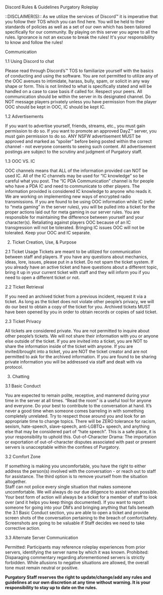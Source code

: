 Discord Rules & Guidelines
Purgatory Roleplay


::DISCLAIMER(S)::
As we utilize the services of Discord™ it is imperative that you follow their TOS which you can find here. 
You will be held to their standards of policies as well as a set of our own which has been tailored specifically for our community.
By playing on this server you agree to all the rules. Ignorance is not an excuse to break the rules! 
It's your responsibility to know and follow the rules!


Communication

1.1 Using Discord to chat

Please read through Discord’s™ TOS to familiarize yourself with the basics of conducting and using the software.
You are not permitted to utilize any of the OOC avenues to intimidate, harass, bully, spam, or solicit in any way shape or form. 
This is not limited to what is specifically stated and will be handled on a case to case basis if called for. Respect your peers.
All communication should be within the server in its designated channel.
Do NOT message players privately unless you have permission from the player
OOC should be kept in OOC, IC should be kept IC.

1.2 Advertisements

If you want to advertise yourself, friends, streams, etc., you must gain permission to do so.
If you want to promote an approved DayZ™ server, you must gain permission to do so.
ANY NSFW advertisement MUST be approved and marked as “spoiler” before being posted within the correct channel - not everyone consents to seeing such content.
All advertisement postings are subject to the scrutiny and judgment of Purgatory staff.


1.3 OOC VS. IC

OOC channels means that ALL of the information provided can NOT be used IC.
All of the IC channels may be used for “IC knowledge” so be careful what you post.
The “IC PDA Communication” channel is for people who have a PDA IC and need to communicate to other players. The information provided is considered IC knowledge to anyone who reads it.
We are working on implementing new ways of encrypted radio transmissions.
If you are found to be using OOC information while IC (refer to “meta gaming” in the server rules), you will be pulled into a ticket for the proper actions laid out for meta gaming in our server rules.
You are responsible for maintaining the difference between yourself and your character(s). 
Retaliating against players OOC because of an IC transgression will not be tolerated.
Bringing IC issues OOC will not be tolerated.
Keep your OOC and IC separate.


2. Ticket Creation, Use, & Purpose

2.1 Ticket Usage
Tickets are meant to be utilized for communication between staff and players.
If you have any questions about mechanics, ideas, lore, issues, please put in a ticket. 
Do not spam the ticket system. If you already have an active ticket and have questions about a different topic, bring it up in your current ticket with staff and they will inform you if you need to open a different ticket or  not.

2.2 Ticket Retrieval 

If you need an archived ticket from a previous incident, request it via a ticket. As long as the ticket does not violate other people’s privacy, we will do our best to obtain a copy of the ticket for you. 
Archived tickets MUST have been opened by you in order to obtain records or copies of said ticket.

2.3 Ticket Privacy

All tickets are considered private.
You are not permitted to inquire about other people’s tickets. We will not share their information with you or anyone else outside of the ticket.
If you are invited into a ticket, you are NOT to share the information inside of the ticket with anyone. 
If you are invited/brought into a ticket, you are NOT the ticket creator and are not permitted to ask for the archived information.
If you are found to be sharing private information you will be addressed via staff and dealt with via protocol. 





3. Chatting 

3.1 Basic Conduct

You are expected to remain polite, receptive, and mannered during your time in the server at all times. 
“Read the room” is a useful tool for anyone and everyone. Do your best to contribute to the conversation at hand. It’s never a good time when someone comes barreling in with something completely unrelated. Try to respect those around you and look for an appropriate time to change topics.
There will be ZERO tolerance for racism, sexism, hate-speech, slave-speech, anti-LGBTQ+ speech, and anything else that may be considered part of “hate speech”. This is a safe place, it is your responsibility to uphold this.
Out-of-Character Drama: The importation or exportation of out-of-character disputes associated with past or present servers is unacceptable within the confines of Purgatory.

3.2 Comfort Zone

If something is making you uncomfortable, you have the right to either address the person(s) involved with the conversation - or reach out to staff for assistance. The third option is to remove yourself from the situation altogether.  
Staff can not police every single situation that makes someone uncomfortable. We will always do our due diligence to assist when possible. Your best form of action will always be a ticket for a member of staff to look over (and it helps you keep things documented).
If you want to report someone for going into your DM’s and bringing anything that falls beneath the 3.1 Basic Conduct section, you are able to open a ticket and provide screen shots of the conversation pertaining to the breach of comfort/safety. 
Screenshots are going to be valuable if Staff decides we need to take corrective action. 

3.3 Alternate Server Communication

Permitted: Participants may reference roleplay experiences from prior servers, identifying the server name by which it was known.
Prohibited: Disparaging commentary regarding aforementioned servers is strictly forbidden. While allusions to negative situations are allowed, the overall tone must remain neutral or positive.



**Purgatory Staff reserves the right to update/change/add any rules and guidelines at our own discretion at any time without warning. It is your responsibility to stay up to date on the rules.**
